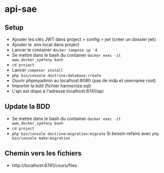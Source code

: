 # api-sae

## Setup

- Ajouter les clés JWT dans project > config > jwt (créer un dossier jwt)
- Ajouter le .env.local dans project
- Lancer le container `docker compose up -d`
- Se mettre dans le bash du container `docker exec -it www_docker_symfony bash`
- `cd project`
- Lancer `composer install`
- `php bin/console doctrine:database:create`
- Ouvrir phpmyadmin au localhost:8080 (pas de mdp et username root)
- Importer la bdd (fichier harmonize.sql)
- L'api est dispo à l'adresse localhost:8741/api

## Update la BDD

- Se mettre dans le bash du container `docker exec -it www_docker_symfony bash`
- `cd project`
- `php bin/console doctrine:migration:migrate`
Si besoin refaire avec `php bin/console make:migration`

## Chemin vers les fichiers

- http://localhost:8741/cours/files
